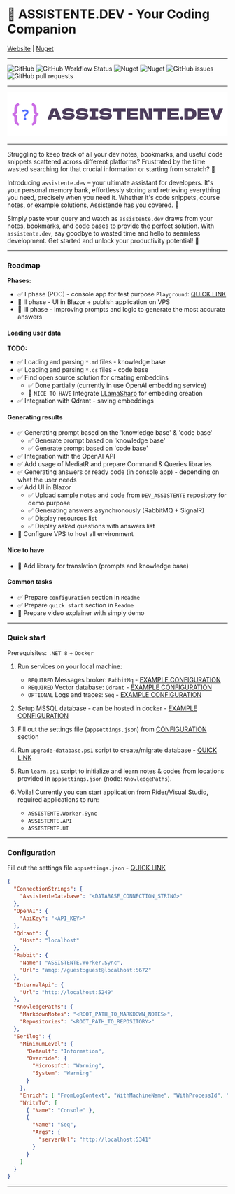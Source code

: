 # 🤖 ASSISTENTE.DEV - Your Coding Companion

 [Website](https://assistente.dev) | [Nuget](https://www.nuget.org/packages/ASSISTENTE/#readme-body-tab)

---

![GitHub](https://img.shields.io/github/license/jarmatys/DEV_ASSISTENTE) ![GitHub Workflow Status](https://img.shields.io/github/actions/workflow/status/jarmatys/DEV_ASSISTENTE/release-package.yml?label=release) ![Nuget](https://img.shields.io/nuget/v/ASSISTENTE?label=version) ![Nuget](https://img.shields.io/nuget/dt/ASSISTENTE) ![GitHub issues](https://img.shields.io/github/issues/jarmatys/DEV_ASSISTENTE) ![GitHub pull requests](https://img.shields.io/github/issues-pr/jarmatys/DEV_ASSISTENTE) 

---

![banner](ASSETS/banner.png)

---

Struggling to keep track of all your dev notes, bookmarks, and useful code snippets scattered across different platforms? Frustrated by the time wasted searching for that crucial information or starting from scratch? 🤔

Introducing `assistente.dev` – your ultimate assistant for developers. It's your personal memory bank, effortlessly storing and retrieving everything you need, precisely when you need it. Whether it's code snippets, course notes, or example solutions, Assistende has you covered. 🦾

Simply paste your query and watch as `assistente.dev` draws from your notes, bookmarks, and code bases to provide the perfect solution. With `assistente.dev`, say goodbye to wasted time and hello to seamless development. Get started and unlock your productivity potential! 🚀

---

### Roadmap

**Phases:**

- ✅ I phase (POC) - console app for test purpose `Playground`: [QUICK LINK](https://github.com/jarmatys/DEV_ASSISTENTE/tree/master/API/ASSISTENTE.Playground)
- 🔳 II phase - UI in Blazor + publish application on VPS
- 🔳 III phase - Improving prompts and logic to generate the most accurate answers

#### Loading user data

**TODO:**

- ✅ Loading and parsing  `*.md` files - knowledge base
- ✅ Loading and parsing  `*.cs` files - code base
- ✅ Find open source solution for creating embeddins
    - ✅ Done partially (currently in use OpenAI embedding  service)
    - 🔳 `NICE TO HAVE` Integrate [LLamaSharp](https://github.com/SciSharp/LLamaSharp) for embeding creation
- ✅ Integration with Qdrant - saving embeddings

#### Generating results

- ✅ Generating prompt based on the 'knowledge base' & 'code base'
    - ✅ Generate prompt based on 'knowledge base'
    - ✅ Generate prompt based on 'code base'
- ✅ Integration with the OpenAI API
- ✅ Add usage of MediatR and prepare Command & Queries libraries 
- ✅ Generating answers or ready code (in console app) - depending on what the user needs
- ✅ Add UI in Blazor
    - ✅ Upload sample notes and code from `DEV_ASSISTENTE` repository for demo purpose
    - ✅ Generating answers asynchronously (RabbitMQ + SignalR)
    - ✅ Display resources list
    - ✅ Display asked questions with answers list
- 🔳 Configure VPS to host all environment

#### Nice to have

- 🔳 Add library for translation (prompts and knowledge base)

#### Common tasks

- ✅ Prepare `configuration` section in `Readme`
- ✅ Prepare `quick start` section in `Readme`
- 🔳 Prepare video explainer with simply demo

---

### Quick start

Prerequisites: `.NET 8` + `Docker` 

1. Run services on your local machine:
    - `REQUIRED` Messages broker: `RabbitMq` - [EXAMPLE CONFIGURATION](https://github.com/jarmatys/DOCFULL/blob/main/LOCAL/docker-compose.rabbit.yml)
    - `REQUIRED` Vector database: `Qdrant` - [EXAMPLE CONFIGURATION](https://github.com/jarmatys/DOCFULL/blob/main/LOCAL/docker-compose.qdrant.yml)
    - `OPTIONAL` Logs and traces: `Seq` - [EXAMPLE CONFIGURATION](https://github.com/jarmatys/DOCFULL/blob/main/LOCAL/docker-compose.seq.yml)
2. Setup MSSQL database - can be hosted in docker - [EXAMPLE CONFIGURATION](https://github.com/jarmatys/DOCFULL/blob/main/LOCAL/docker-compose.mssql.yml)

3. Fill out the settings file (`appsettings.json`) from [CONFIGURATION](#Configuration) section

4. Run `upgrade-database.ps1` script to create/migrate database - [QUICK LINK](https://github.com/jarmatys/DEV_ASSISTENTE/blob/master/API/upgrade-database.ps1)

5. Run `learn.ps1` script to initialize and learn notes & codes from locations provided in `appsettings.json` (node: `KnowledgePaths`).

6. Voila! Currently you can start application from Rider/Visual Studio, required applications to run:
    - `ASSISTENTE.Worker.Sync`
    - `ASSISTENTE.API`
    - `ASSISTENTE.UI`
---
### Configuration

Fill out the settings file `appsettings.json` - [QUICK LINK](https://github.com/jarmatys/DEV_ASSISTENTE/blob/master/API/appsettings.json)

```json
{
  "ConnectionStrings": {
    "AssistenteDatabase": "<DATABASE_CONNECTION_STRING>"
  },
  "OpenAI": {
    "ApiKey": "<API_KEY>"
  },
  "Qdrant": {
    "Host": "localhost"
  },
  "Rabbit": {
    "Name": "ASSISTENTE.Worker.Sync",
    "Url": "amqp://guest:guest@localhost:5672"
  },
  "InternalApi": {
    "Url": "http://localhost:5249"
  },
  "KnowledgePaths": {
    "MarkdownNotes": "<ROOT_PATH_TO_MARKDOWN_NOTES>",
    "Repositories": "<ROOT_PATH_TO_REPOSITORY>"
  },
  "Serilog": {
    "MinimumLevel": {
      "Default": "Information",
      "Override": {
        "Microsoft": "Warning",
        "System": "Warning"
      }
    },
    "Enrich": [ "FromLogContext", "WithMachineName", "WithProcessId", "WithThreadId" ],
    "WriteTo": [
      { "Name": "Console" },
      {
        "Name": "Seq",
        "Args": {
          "serverUrl": "http://localhost:5341"
        }
      }
    ]
  }
}
```

---